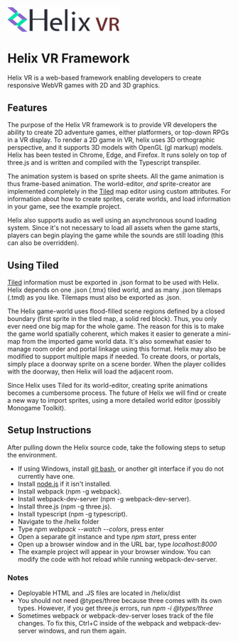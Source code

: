 
<img src="/helix_logo.png" width="50%" height="50%">

# Helix VR Framework

Helix VR is a web-based framework enabling developers to create responsive WebVR games with 2D and 3D graphics.

## Features

The purpose of the Helix VR framework is to provide VR developers the ability to create 2D adventure games, either platformers, or top-down RPGs in a VR display.  To render a 2D game in VR, helix uses 3D orthographic perspective, and it supports 3D models with OpenGL (gl markup) models.  Helix has been tested in Chrome, Edge, and Firefox.   It runs solely on top of three.js and is written and compiled with the Typescript transpiler.

The animation system is based on sprite sheets.  All the game animation is thus frame-based animation.  The world-editor, *and* sprite-creator are implemented completely in the [Tiled](https://www.mapeditor.org/) map editor using custom attributes.  For information about how to create sprites, cerate worlds, and load information in your game, see the example project.

Helix also supports audio as well using an asynchronous sound loading system.  Since it's not necessary to load all assets when the game starts, players can begin playing the game while the sounds are still loading (this can also be overridden).

## Using Tiled

[Tiled](https://www.mapeditor.org/) information must be exported in .json format to be used with Helix.  Helix depends on one .json (.tmx) tiled world, and as many .json tilemaps (.tmd) as you like.  Tilemaps must also be exported as .json.

The Helix game-world uses flood-filled scene regions defined by a closed boundary (first sprite in the tiled map, a solid red block).  Thus, you only ever need one big map for the whole game.  The reason for this is to make the game world spatially coherent, which makes it easier to generate a mini-map from the imported game world data.  It's also somewhat easier to manage room order and portal linkage using this format.  Helix may also be modified to support multiple maps if needed.  To create doors, or portals, simply place a doorway sprite on a scene border.  When the player collides with the doorway, then Helix
will load the adjacent room.

Since Helix uses Tiled for its world-editor, creating sprite animations becomes a cumbersome process. The future of Helix we will find or create a new way to import sprites, using a more detailed world editor (possibly Monogame Toolkit).

## Setup Instructions 
After pulling down the Helix source code, take the following steps to setup the environment.
* If using Windows, install [git bash](https://git-scm.com/downloads), or another git interface if you do not currently have one.
* Install [node.js](https://nodejs.org/en/download/) if it isn't installed.
* Install webpack (npm -g webpack).
* Install webpack-dev-server (npm -g webpack-dev-server).
* Install three.js (npm -g three.js).
* Install typescript (npm -g typescript).
* Navigate to the /helix folder
* Type *npm webpack --watch --colors*, press enter
* Open a separate git instance and type *npm start*, press enter
* Open up a browser window and in the URL bar, type *localhost:8000*
* The example project will appear in your browser window.  You can modify the code with hot reload while running webpack-dev-server.

### Notes 
* Deployable HTML and .JS files are located in /helix/dist
* You should not need @types/three because three comes with its own types.  However, if you get three.js errors, run *npm -i @types/three*
* Sometimes webpack or webpack-dev-server loses track of the file changes.  To fix this, Ctrl+C inside of the webpack and webpack-dev-server windows, and run them again.

